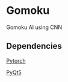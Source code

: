 # Gomoku
Gomoku AI using CNN

## Dependencies

[Pytorch](https://pytorch.org)

[PyQt5](https://pypi.org/project/PyQt5/)
